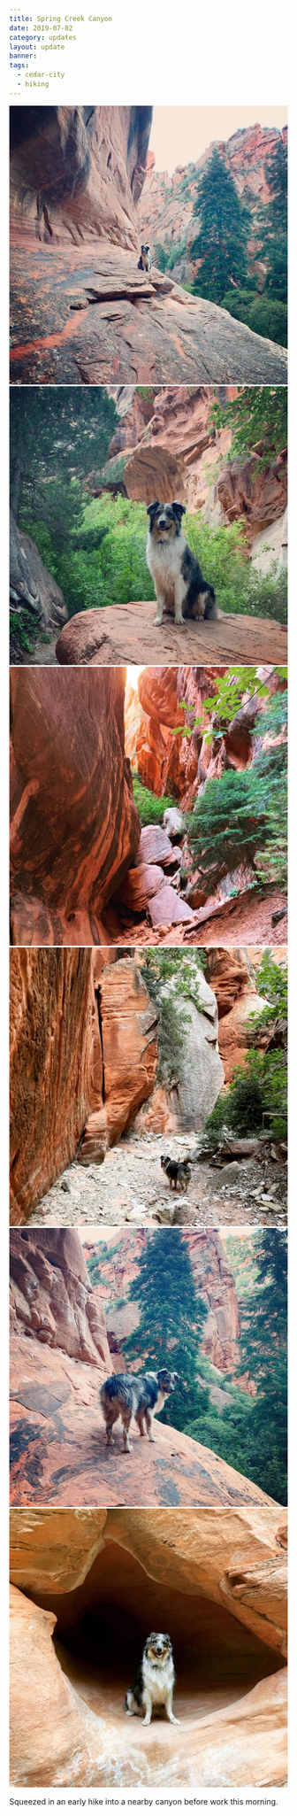```yaml
---
title: Spring Creek Canyon
date: 2019-07-02
category: updates
layout: update
banner: 
tags:
  - cedar-city
  - hiking
---
```


<div class="img-slider">
    <img src="/assets/img/updates/utah/spring-creek-canyon/spring-creek-1.jpg">
    <img src="/assets/img/updates/utah/spring-creek-canyon/spring-creek-2.jpg">
    <img src="/assets/img/updates/utah/spring-creek-canyon/spring-creek-3.jpg">
    <img src="/assets/img/updates/utah/spring-creek-canyon/spring-creek-4.jpg">
    <img src="/assets/img/updates/utah/spring-creek-canyon/spring-creek-5.jpg">
    <img src="/assets/img/updates/utah/spring-creek-canyon/spring-creek-6.jpg">
</div>
<p class="text-center">
    Squeezed in an early hike into a nearby canyon before work this morning.
</p>